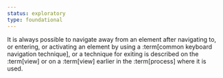 ```yaml
---
status: exploratory
type: foundational
---
```


It is always possible to navigate away from an element after navigating to, or entering, or activating an element by using a :term[common keyboard navigation technique], or a technique for exiting is described on the :term[view] or on a :term[view] earlier in the :term[process] where it is used.